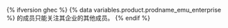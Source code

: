 {% ifversion ghec %} {% data variables.product.prodname_emu_enterprise %} 的成员只能关注其企业的其他成员。 {% endif %}
